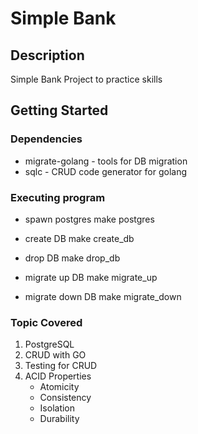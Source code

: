 # Simple Bank

## Description
Simple Bank Project to practice skills

## Getting Started

### Dependencies
* migrate-golang - tools for DB migration
* sqlc - CRUD code generator for golang

### Executing program
* spawn postgres
    make postgres

* create DB
    make create_db

* drop DB
    make drop_db

* migrate up DB
    make migrate_up
    
* migrate down DB
    make migrate_down

### Topic Covered
1. PostgreSQL
2. CRUD with GO
3. Testing for CRUD
4. ACID Properties
    - Atomicity
    - Consistency
    - Isolation
    - Durability
